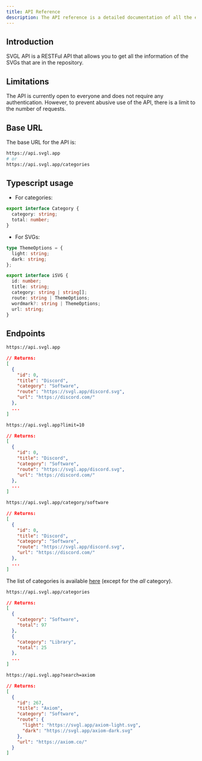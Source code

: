 ```yaml
---
title: API Reference
description: The API reference is a detailed documentation of all the endpoints available in the SVGL API.
---
```


<script>
  import Endpoint from '../components/endpoints.svelte';
</script>

## Introduction

SVGL API is a RESTFul API that allows you to get all the information of the SVGs that are in the repository.

## Limitations

The API is currently open to everyone and does not require any authentication. However, to prevent abusive use of the API, there is a limit to the number of requests.

## Base URL

The base URL for the API is:

```bash
https://api.svgl.app
# or
https://api.svgl.app/categories
```

## Typescript usage

- For categories:

```ts
export interface Category {
  category: string;
  total: number;
}
```

- For SVGs:

```ts
type ThemeOptions = {
  light: string;
  dark: string;
};

export interface iSVG {
  id: number;
  title: string;
  category: string | string[];
  route: string | ThemeOptions;
  wordmark?: string | ThemeOptions;
  url: string;
}
```

## Endpoints

<Endpoint title="Get all SVGs" method="GET" description="Returns all the SVGs in the repository.">

```bash
https://api.svgl.app
```

<p></p>

```json
// Returns:
[
  {
    "id": 0,
    "title": "Discord",
    "category": "Software",
    "route": "https://svgl.app/discord.svg",
    "url": "https://discord.com/"
  },
  ...
]
```

</Endpoint>

<Endpoint title="Get a limited number of SVGs" method="GET" description="Returns a limited number of SVGs in the repository. Start from the first SVG.">

```bash
https://api.svgl.app?limit=10
```

<p></p>

```json
// Returns:
[
  {
    "id": 0,
    "title": "Discord",
    "category": "Software",
    "route": "https://svgl.app/discord.svg",
    "url": "https://discord.com/"
  },
  ...
]
```

</Endpoint>

<Endpoint title="Filter SVGs by category" method="GET" description="Returns all the SVGs in the repository that match the category.">

```bash
https://api.svgl.app/category/software
```

<p></p>

```json
// Returns:
[
  {
    "id": 0,
    "title": "Discord",
    "category": "Software",
    "route": "https://svgl.app/discord.svg",
    "url": "https://discord.com/"
  },
  ...
]
```

The list of categories is available [here](https://github.com/pheralb/svgl/blob/main/src/types/categories.ts) (except for the _all_ category).

</Endpoint>

<Endpoint title="Get only categories" method="GET" description="Returns only categories with the number of SVGs in each category.">

```bash
https://api.svgl.app/categories
```

<p></p>

```json
// Returns:
[
  {
    "category": "Software",
    "total": 97
  },
  {
    "category": "Library",
    "total": 25
  },
  ...
]
```

</Endpoint>

<Endpoint title="Search SVGs by name" method="GET" description="Returns all the SVGs in the repository that match the name.">

```bash
https://api.svgl.app?search=axiom
```

<p></p>

```json
// Returns:
[
  {
    "id": 267,
    "title": "Axiom",
    "category": "Software",
    "route": {
      "light": "https://svgl.app/axiom-light.svg",
      "dark": "https://svgl.app/axiom-dark.svg"
    },
    "url": "https://axiom.co/"
  }
]
```

</Endpoint>
